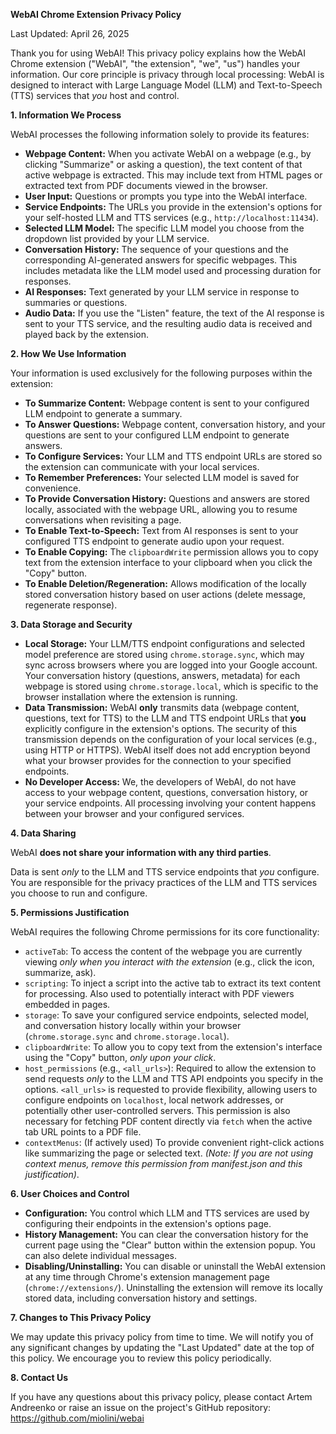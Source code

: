 **WebAI Chrome Extension Privacy Policy**

Last Updated: April 26, 2025

Thank you for using WebAI! This privacy policy explains how the WebAI Chrome extension ("WebAI", "the extension", "we", "us") handles your information. Our core principle is privacy through local processing: WebAI is designed to interact with Large Language Model (LLM) and Text-to-Speech (TTS) services that *you* host and control.

**1. Information We Process**

WebAI processes the following information solely to provide its features:

*   **Webpage Content:** When you activate WebAI on a webpage (e.g., by clicking "Summarize" or asking a question), the text content of that active webpage is extracted. This may include text from HTML pages or extracted text from PDF documents viewed in the browser.
*   **User Input:** Questions or prompts you type into the WebAI interface.
*   **Service Endpoints:** The URLs you provide in the extension's options for your self-hosted LLM and TTS services (e.g., `http://localhost:11434`).
*   **Selected LLM Model:** The specific LLM model you choose from the dropdown list provided by your LLM service.
*   **Conversation History:** The sequence of your questions and the corresponding AI-generated answers for specific webpages. This includes metadata like the LLM model used and processing duration for responses.
*   **AI Responses:** Text generated by your LLM service in response to summaries or questions.
*   **Audio Data:** If you use the "Listen" feature, the text of the AI response is sent to your TTS service, and the resulting audio data is received and played back by the extension.

**2. How We Use Information**

Your information is used exclusively for the following purposes within the extension:

*   **To Summarize Content:** Webpage content is sent to your configured LLM endpoint to generate a summary.
*   **To Answer Questions:** Webpage content, conversation history, and your questions are sent to your configured LLM endpoint to generate answers.
*   **To Configure Services:** Your LLM and TTS endpoint URLs are stored so the extension can communicate with your local services.
*   **To Remember Preferences:** Your selected LLM model is saved for convenience.
*   **To Provide Conversation History:** Questions and answers are stored locally, associated with the webpage URL, allowing you to resume conversations when revisiting a page.
*   **To Enable Text-to-Speech:** Text from AI responses is sent to your configured TTS endpoint to generate audio upon your request.
*   **To Enable Copying:** The `clipboardWrite` permission allows you to copy text from the extension interface to your clipboard when you click the "Copy" button.
*   **To Enable Deletion/Regeneration:** Allows modification of the locally stored conversation history based on user actions (delete message, regenerate response).

**3. Data Storage and Security**

*   **Local Storage:** Your LLM/TTS endpoint configurations and selected model preference are stored using `chrome.storage.sync`, which may sync across browsers where you are logged into your Google account. Your conversation history (questions, answers, metadata) for each webpage is stored using `chrome.storage.local`, which is specific to the browser installation where the extension is running.
*   **Data Transmission:** WebAI **only** transmits data (webpage content, questions, text for TTS) to the LLM and TTS endpoint URLs that **you** explicitly configure in the extension's options. The security of this transmission depends on the configuration of your local services (e.g., using HTTP or HTTPS). WebAI itself does not add encryption beyond what your browser provides for the connection to your specified endpoints.
*   **No Developer Access:** We, the developers of WebAI, do not have access to your webpage content, questions, conversation history, or your service endpoints. All processing involving your content happens between your browser and your configured services.

**4. Data Sharing**

WebAI **does not share your information with any third parties**.

Data is sent *only* to the LLM and TTS service endpoints that *you* configure. You are responsible for the privacy practices of the LLM and TTS services you choose to run and configure.

**5. Permissions Justification**

WebAI requires the following Chrome permissions for its core functionality:

*   `activeTab`: To access the content of the webpage you are currently viewing *only when you interact with the extension* (e.g., click the icon, summarize, ask).
*   `scripting`: To inject a script into the active tab to extract its text content for processing. Also used to potentially interact with PDF viewers embedded in pages.
*   `storage`: To save your configured service endpoints, selected model, and conversation history locally within your browser (`chrome.storage.sync` and `chrome.storage.local`).
*   `clipboardWrite`: To allow you to copy text from the extension's interface using the "Copy" button, *only upon your click*.
*   `host_permissions` (e.g., `<all_urls>`): Required to allow the extension to send requests *only* to the LLM and TTS API endpoints you specify in the options. `<all_urls>` is requested to provide flexibility, allowing users to configure endpoints on `localhost`, local network addresses, or potentially other user-controlled servers. This permission is also necessary for fetching PDF content directly via `fetch` when the active tab URL points to a PDF file.
*   `contextMenus`: (If actively used) To provide convenient right-click actions like summarizing the page or selected text. *(Note: If you are not using context menus, remove this permission from manifest.json and this justification)*.

**6. User Choices and Control**

*   **Configuration:** You control which LLM and TTS services are used by configuring their endpoints in the extension's options page.
*   **History Management:** You can clear the conversation history for the current page using the "Clear" button within the extension popup. You can also delete individual messages.
*   **Disabling/Uninstalling:** You can disable or uninstall the WebAI extension at any time through Chrome's extension management page (`chrome://extensions/`). Uninstalling the extension will remove its locally stored data, including conversation history and settings.

**7. Changes to This Privacy Policy**

We may update this privacy policy from time to time. We will notify you of any significant changes by updating the "Last Updated" date at the top of this policy. We encourage you to review this policy periodically.

**8. Contact Us**

If you have any questions about this privacy policy, please contact Artem Andreenko or raise an issue on the project's GitHub repository: https://github.com/miolini/webai